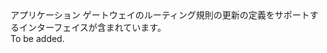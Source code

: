 <Namespace Name="Microsoft.Azure.Management.Network.Fluent.ApplicationGatewayRequestRoutingRule.UpdateDefinition">
  <Docs>
    <summary>アプリケーション ゲートウェイのルーティング規則の更新の定義をサポートするインターフェイスが含まれています。</summary> 
    <remarks>To be added.</remarks>
  </Docs>
</Namespace>

